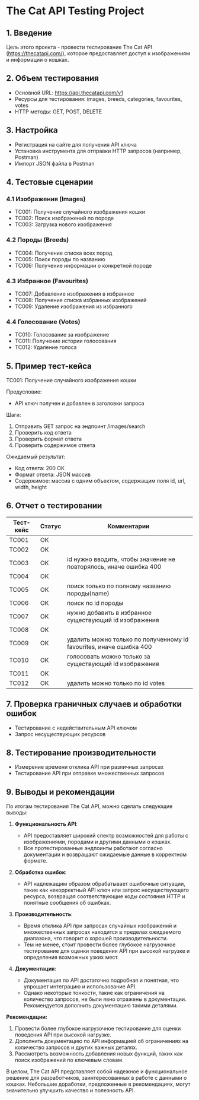 # The Cat API Testing Project

## 1. Введение
Цель этого проекта - провести тестирование The Cat API (https://thecatapi.com/), которое предоставляет доступ к изображениям и информации о кошках.

## 2. Объем тестирования
- Основной URL: https://api.thecatapi.com/v1
- Ресурсы для тестирования: images, breeds, categories, favourites, votes
- HTTP методы: GET, POST, DELETE

## 3. Настройка
- Регистрация на сайте для получения API ключа
- Установка инструмента для отправки HTTP запросов (например, Postman)
- Импорт JSON файла в Postman

## 4. Тестовые сценарии

### 4.1 Изображения (Images)
- TC001: Получение случайного изображения кошки
- TC002: Поиск изображений по породе
- TC003: Загрузка нового изображения

### 4.2 Породы (Breeds)
- TC004: Получение списка всех пород
- TC005: Поиск породы по названию
- TC006: Получение информации о конкретной породе

### 4.3 Избранное (Favourites)
- TC007: Добавление изображения в избранное
- TC008: Получение списка избранных изображений
- TC009: Удаление изображения из избранного

### 4.4 Голосование (Votes)
- TC010: Голосование за изображение
- TC011: Получение истории голосования
- TC012: Удаление голоса

## 5. Пример тест-кейса

TC001: Получение случайного изображения кошки

Предусловие: 
- API ключ получен и добавлен в заголовки запроса

Шаги:
1. Отправить GET запрос на эндпоинт /images/search
2. Проверить код ответа
3. Проверить формат ответа
4. Проверить содержимое ответа

Ожидаемый результат:
- Код ответа: 200 OK
- Формат ответа: JSON массив
- Содержимое: массив с одним объектом, содержащим поля id, url, width, height

## 6. Отчет о тестировании

| Тест-кейс | Статус | Комментарии |
|-----------|--------|-------------|
| TC001     | OK     |             |
| TC002     | OK     |             |
| TC003     | OK     | id нужно вводить, чтобы значение не повторялось, иначе ошибка 400 |
| TC004     | OK     |             |
| TC005     | OK     | поиск только по полному названию породы(name) |
| TC006     | OK     | поиск по id породы |
| TC007     | OK     | нужно добавить в избранное существующий id изображения |
| TC008     | OK     |             |
| TC009     | OK     | удалить можно только по полученному id favourites, иначе ошибка 400 |
| TC010     | OK     | голосовать можно только за существующий id изображения |
| TC011     | OK     |             |
| TC012     | OK     | удалить можно только по id votes |

## 7. Проверка граничных случаев и обработки ошибок
- Тестирование с недействительным API ключом
- Запрос несуществующих ресурсов

## 8. Тестирование производительности
- Измерение времени отклика API при различных запросах
- Тестирование API при отправке множественных запросов

## 9. Выводы и рекомендации

По итогам тестирования The Cat API, можно сделать следующие выводы:

1. **Функциональность API**:
   - API предоставляет широкий спектр возможностей для работы с изображениями, породами и другими данными о кошках.
   - Все протестированные эндпоинты работают согласно документации и возвращают ожидаемые данные в корректном формате.

2. **Обработка ошибок**:
   - API надлежащим образом обрабатывает ошибочные ситуации, такие как некорректный API ключ или запрос несуществующего ресурса, возвращая соответствующие коды состояния HTTP и понятные сообщения об ошибках.

3. **Производительность**:
   - Время отклика API при запросах случайных изображений и множественных запросах находится в пределах ожидаемого диапазона, что говорит о хорошей производительности.
   - Тем не менее, стоит провести более глубокое нагрузочное тестирование для оценки поведения API при высокой нагрузке и определения возможных узких мест.

4. **Документация**:
   - Документация по API достаточно подробная и понятная, что упрощает интеграцию и использование API.
   - Однако некоторые тонкости, такие как ограничения на количество запросов, не были явно отражены в документации. Рекомендуется дополнить документацию такими деталями.

**Рекомендации:**
1. Провести более глубокое нагрузочное тестирование для оценки поведения API при высокой нагрузке.
2. Дополнить документацию по API информацией об ограничениях на количество запросов и других важных деталях.
3. Рассмотреть возможность добавления новых функций, таких как поиск изображений по ключевым словам.

В целом, The Cat API представляет собой надежное и функциональное решение для разработчиков, заинтересованных в работе с данными о кошках. Небольшие доработки, предложенные в рекомендациях, могут значительно улучшить качество и полезность API.